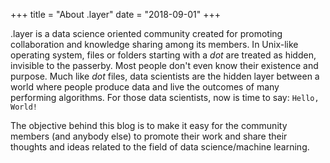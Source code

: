 +++
title = "About .layer"
date = "2018-09-01"
+++

.layer is a data science oriented community created for promoting collaboration and knowledge sharing among its members. In Unix-like operating system, files or folders starting with a *dot* are treated as hidden, invisible to the passerby. Most people don't even know their existence and purpose. Much like *dot* files, data scientists are the hidden layer between a world where people produce data and live the outcomes of many performing algorithms. For those data scientists, now is time to say: `Hello, World!`

The objective behind this blog is to make it easy for the community members (and anybody else) to promote their work and share their thoughts and ideas related to the field of data science/machine learning.
